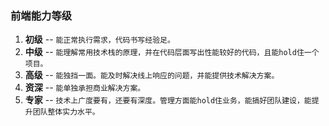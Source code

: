 ### 前端能力等级

1. **初级** -- `能正常执行需求，代码书写经验足。`
2. **中级** -- `能理解常用技术栈的原理，并在代码层面写出性能较好的代码，且能hold住一个项目。`
3. **高级** -- `能独挡一面。能及时解决线上响应的问题，并能提供技术解决方案。`
4. **资深** -- `能单独承担商业解决方案。`
5. **专家** -- `技术上广度要有，还要有深度。管理方面能hold住业务，能搞好团队建设，能提升团队整体实力水平。`


 